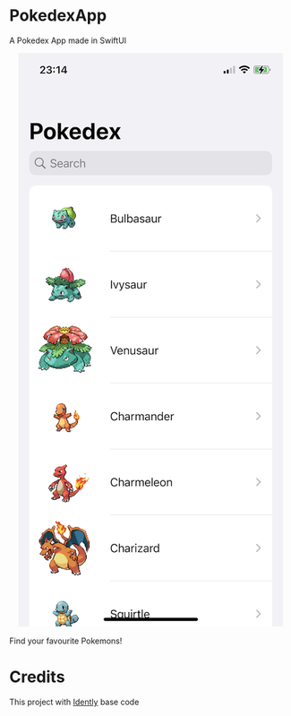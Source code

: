 # PokedexApp
A Pokedex App made in SwiftUI

<div align="center">
  <img src="Screenshots/WhiteHome.png"/>
</div>

Find your favourite Pokemons!

# Credits
This project with [Idently](https://github.com/indently/MVVMPokedex) base code
